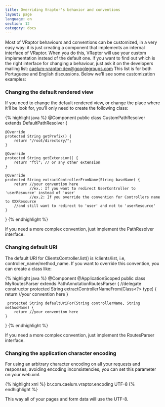 ```yaml
---
title: Overriding Vraptor's behavior and conventions
layout: page
language: en
section: 12
category: docs
---
```


Most of VRaptor behaviours and conventions can be customized, in a very easy way: it is just creating a component that implements an internal interface of VRaptor. When you do this, VRaptor will use your custom implementation instead of the default one.
If you want to find out which is the right interface for changing a behaviour, just ask it on the developers mailing list: caelum-vraptor-dev@googlegroups.com
This list is for both Portuguese and English discussions.
Below we'll see some customization examples:

<h3>Changing the default rendered view</h3>

If you need to change the default rendered view, or change the place where it'll be look for, you'll only need to create the following class:

{% highlight java %}
@Component
public class CustomPathResolver extends DefaultPathResolver {
    
    @Override
    protected String getPrefix() {
        return "/root/directory/";
    }
    
    @Override
    protected String getExtension() {
        return "ftl"; // or any other extension
    }

    @Override
    protected String extractControllerFromName(String baseName) {
        return //your convention here
               //ex.: If you want to redirect UserController to 'userResource' instead of 'user'
               //ex.2: If you override the convention for Controllers name to XXXResource
        //and still want to redirect to 'user' and not to 'userResource'
    }
}
{% endhighlight %}

If you need a more complex convention, just implement the PathResolver interface.

<h3>Changing default URI</h3>

The default URI for ClientsController.list() is /clients/list, i.e, controller_name/method_name. If you want to override this convention, you can create a class like:

{% highlight java %}
@Component
@ApplicationScoped
public class MyRoutesParser extends PathAnnotationRoutesParser {
    //delegate constructor
    protected String extractControllerNameFrom(Class<?> type) {
        return //your convention here
    }

     protected String defaultUriFor(String controllerName, String methodName) {
        return //your convention here
    }
}
{% endhighlight %}

If you need a more complex convention, just implement the RoutesParser interface.

<h3>Changing the application character encoding</h3>

For using an arbitrary character encoding on all your requests and responses, avoiding encoding inconsistencies, you can set this parameter on your web.xml.

{% highlight xml %}
<context-param>
    <param-name>br.com.caelum.vraptor.encoding</param-name>
    <param-value>UTF-8</param-value>
</context-param>
{% endhighlight %}

This way all of your pages and form data will use the UTF-8.
